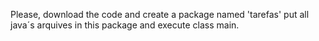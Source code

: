 Please, download the code and create a package named 'tarefas' put all java´s arquives in this package and execute class main.
